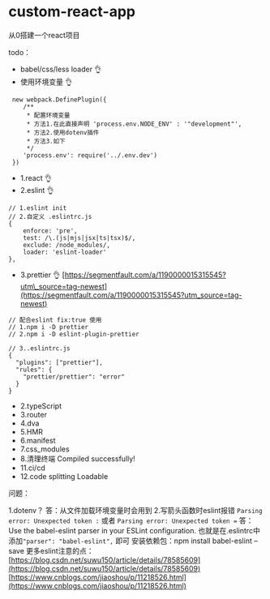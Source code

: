 # custom-react-app
从0搭建一个react项目

todo：
- babel/css/less loader 👌
- 使用环境变量 👌
```
 new webpack.DefinePlugin({
    /**
     * 配置环境变量
     * 方法1.在此直接声明 'process.env.NODE_ENV' : '"development"',
     * 方法2.使用dotenv插件
     * 方法3.如下
     */
    'process.env': require('../.env.dev')
 })
```
- 1.react 👌
- 2.eslint 👌
```
// 1.eslint init
// 2.自定义 .eslintrc.js
{
    enforce: 'pre',
    test: /\.(js|mjs|jsx|ts|tsx)$/,
    exclude: /node_modules/,
    loader: 'eslint-loader'
},
```
- 3.prettier 👌
[https://segmentfault.com/a/1190000015315545?utm\_source=tag-newest](https://segmentfault.com/a/1190000015315545?utm_source=tag-newest)
```
// 配合eslint fix:true 使用
// 1.npm i -D prettier
// 2.npm i -D eslint-plugin-prettier

// 3..eslintrc.js
{
  "plugins": ["prettier"],
  "rules": {
    "prettier/prettier": "error"
  }
}
```
- 2.typeScript
- 3.router
- 4.dva
- 5.HMR
- 6.manifest
- 7.css_modules
- 8.清理终端 Compiled successfully!
- 11.ci/cd
- 12.code splitting Loadable

问题：

1.dotenv？
答：从文件加载环境变量时会用到
2.写箭头函数时eslint报错 `Parsing error: Unexpected token :` 或者 `Parsing error: Unexpected token =`
答：Use the babel-eslint parser in your ESLint configuration.
也就是在.eslintrc中添加`"parser": "babel-eslint",` 即可
安装依赖包：npm install babel-eslint –save
更多eslint注意的点：[https://blog.csdn.net/suwu150/article/details/78585609](https://blog.csdn.net/suwu150/article/details/78585609)
[https://www.cnblogs.com/jiaoshou/p/11218526.html](https://www.cnblogs.com/jiaoshou/p/11218526.html)



